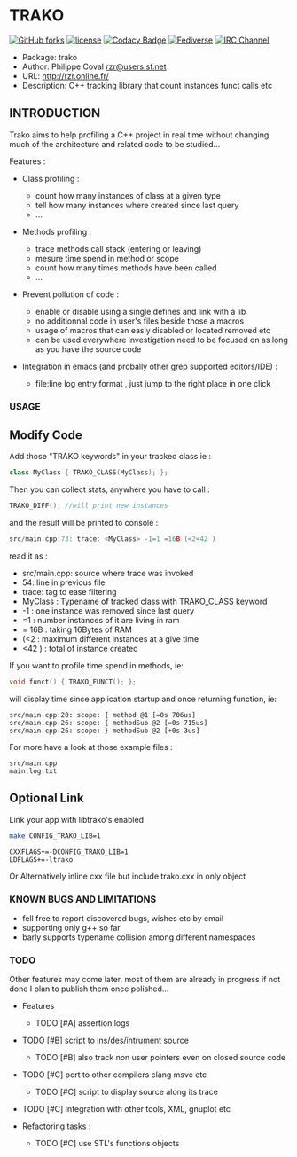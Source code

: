 # TRAKO #

[![GitHub forks](
https://img.shields.io/github/forks/rzr/trako.svg?style=social&label=Fork&maxAge=2592000
)](
https://GitHub.com/rzr/trako/network/
)
[![license](
https://img.shields.io/badge/license-LGPL-3p.svg
)](LGPL-3p)
[![Codacy Badge](
https://app.codacy.com/project/badge/Grade/1974469fd285468380f5223dee280949
)](
https://www.codacy.com/manual/rzr/trako?utm_source=github.com&amp;utm_medium=referral&amp;utm_content=rzr/trako&amp;utm_campaign=Badge_Grade
)
[![Fediverse](
https://img.shields.io/mastodon/follow/279303?domain=https%3A%2F%2Fmastodon.social&style=social
)](
https://mastodon.social/@rzr/104472726388678528#Trako#
)
[![IRC Channel](
https://img.shields.io/badge/chat-on%20freenode-brightgreen.svg
)](
https://kiwiirc.com/client/irc.freenode.net/#iot
)

* Package: trako
* Author: Philippe Coval <rzr@users.sf.net>
* URL: <http://rzr.online.fr/>
* Description: C++ tracking library that count instances funct calls etc

## INTRODUCTION ##

Trako aims to help profiling a C++ project in real time
without changing much of the architecture and related code to be studied...

Features :

* Class profiling :
  * count how many instances of class at a given type
  * tell how many instances where created since last query
  * ...

* Methods profiling :
  * trace methods call stack (entering or leaving)
  * mesure time spend in method or scope
  * count how many times methods have been called
  * ...

* Prevent pollution of code :
  * enable or disable using a single defines and link with a lib
  * no additionnal code in user's files beside those a macros
  * usage of macros that can easly disabled or located removed etc
  * can be used everywhere investigation need to be focused on
    as long as you have the source code

* Integration in emacs (and probally other grep supported editors/IDE) :
  * file:line log entry format , just jump to the right place in one click

### USAGE ###

## Modify Code ##

Add those "TRAKO keywords" in your tracked class ie :

```c++
class MyClass { TRAKO_CLASS(MyClass); };
```

Then you can collect stats, anywhere you have to call :

```c++
TRAKO_DIFF(); //will print new instances
```

and the result will be printed to console :

```c++
src/main.cpp:73: trace: <MyClass> -1=1 =16B (<2<42 )
```

read it as :

* src/main.cpp: source where trace was invoked
* 54: line in previous file
* trace: tag to ease filtering
* MyClass : Typename of tracked class with TRAKO_CLASS keyword
* -1 : one instance was removed since last query
* =1 : number instances of it are living in ram
* = 16B  : taking 16Bytes of RAM
* (<2 : maximum different instances at a give time
* <42 ) : total of instance created

If you want to profile time spend in methods, ie:

```c++
void funct() { TRAKO_FUNCT(); };
```

will display time since application startup and once returning function, ie:

```
src/main.cpp:20: scope: { method @1 [=0s 706us]
src/main.cpp:26: scope: { methodSub @2 [=0s 715us]
src/main.cpp:26: scope: } methodSub @2 [+0s 3us]
```

For more have a look at those example files :

```
src/main.cpp
main.log.txt
```

## Optional Link ##

Link your app with libtrako's enabled

```sh
make CONFIG_TRAKO_LIB=1
```

```make
CXXFLAGS+=-DCONFIG_TRAKO_LIB=1
LDFLAGS+=-ltrako
```

Or Alternatively inline cxx file but include trako.cxx in only object


### KNOWN BUGS AND LIMITATIONS ###

* fell free to report discovered bugs, wishes etc by email
* supporting only g++ so far
* barly supports typename collision among different namespaces

### TODO ###

Other features may come later,
most of them are already in progress if not done
I plan to publish them once polished...

* Features
  * TODO [#A] assertion logs
* TODO [#B] script to ins/des/intrument source
  * TODO [#B] also track non user pointers even on closed source code
* TODO [#C] port to other compilers clang msvc etc
  * TODO [#C] script to display source along its trace
* TODO [#C] Integration with other tools, XML, gnuplot etc

* Refactoring tasks :
  * TODO [#C] use STL's functions objects

